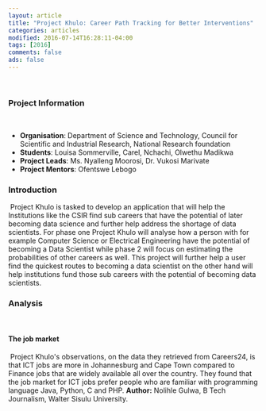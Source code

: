 ```yaml
---
layout: article
title: "Project Khulo: Career Path Tracking for Better Interventions"
categories: articles
modified: 2016-07-14T16:28:11-04:00
tags: [2016]
comments: false
ads: false
---
```

​​
### Project Information
​
* **Organisation**: Department of Science and Technology, Council for Scientific and Industrial Research, National Research foundation
* **Students**: Louisa Sommerville, Carel, Nchachi, Olwethu Madikwa
* **Project Leads**: Ms. Nyalleng Moorosi, Dr. Vukosi Marivate
* **Project Mentors**: Ofentswe Lebogo
​
### Introduction
​
Project Khulo is tasked to develop an application that will help the Institutions like the CSIR find sub careers that have the potential of later becoming data science and further help address the shortage of data  scientists. For phase one Project Khulo will analyse how a person with for example Computer Science or Electrical Engineering have the potential of  becoming a Data Scientist while phase 2 will focus on estimating the probabilities of other careers as well. This project will further help a user find the quickest routes to becoming a data scientist on the other hand will help institutions fund those sub careers with the potential of becoming data scientists.
​
### Analysis
​
#### The job market
​
Project Khulo's observations, on the data they retrieved from Careers24, is that ICT jobs are more in Johannesburg and Cape Town compared to Finance jobs that are widely available all over the country. They found that the job market for ICT jobs prefer people who are familiar with programming language Java, Python, C and PHP.
​
**Author:** Nolihle Gulwa, B Tech Journalism, Walter Sisulu University.
